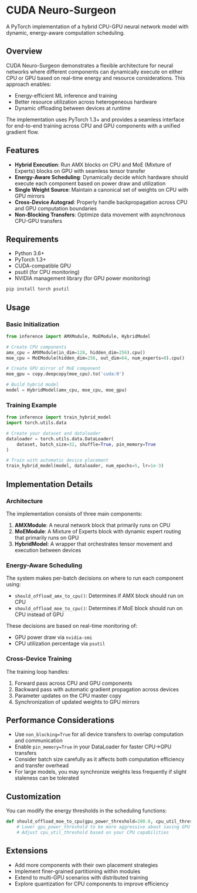 # CUDA Neuro-Surgeon

A PyTorch implementation of a hybrid CPU-GPU neural network model with dynamic, energy-aware computation scheduling.

## Overview

CUDA Neuro-Surgeon demonstrates a flexible architecture for neural networks where different components can dynamically execute on either CPU or GPU based on real-time energy and resource considerations. This approach enables:

- Energy-efficient ML inference and training
- Better resource utilization across heterogeneous hardware
- Dynamic offloading between devices at runtime

The implementation uses PyTorch 1.3+ and provides a seamless interface for end-to-end training across CPU and GPU components with a unified gradient flow.

## Features

- **Hybrid Execution**: Run AMX blocks on CPU and MoE (Mixture of Experts) blocks on GPU with seamless tensor transfer
- **Energy-Aware Scheduling**: Dynamically decide which hardware should execute each component based on power draw and utilization
- **Single Weight Source**: Maintain a canonical set of weights on CPU with GPU mirrors
- **Cross-Device Autograd**: Properly handle backpropagation across CPU and GPU computation boundaries
- **Non-Blocking Transfers**: Optimize data movement with asynchronous CPU-GPU transfers

## Requirements

- Python 3.6+
- PyTorch 1.3+
- CUDA-compatible GPU
- psutil (for CPU monitoring)
- NVIDIA management library (for GPU power monitoring)

```bash
pip install torch psutil
```

## Usage

### Basic Initialization

```python
from inference import AMXModule, MoEModule, HybridModel

# Create CPU components
amx_cpu = AMXModule(in_dim=128, hidden_dim=256).cpu()
moe_cpu = MoEModule(hidden_dim=256, out_dim=64, num_experts=8).cpu()

# Create GPU mirror of MoE component
moe_gpu = copy.deepcopy(moe_cpu).to('cuda:0')

# Build hybrid model
model = HybridModel(amx_cpu, moe_cpu, moe_gpu)
```

### Training Example

```python
from inference import train_hybrid_model
import torch.utils.data

# Create your dataset and dataloader
dataloader = torch.utils.data.DataLoader(
    dataset, batch_size=32, shuffle=True, pin_memory=True
)

# Train with automatic device placement
train_hybrid_model(model, dataloader, num_epochs=5, lr=1e-3)
```

## Implementation Details

### Architecture

The implementation consists of three main components:

1. **AMXModule**: A neural network block that primarily runs on CPU
2. **MoEModule**: A Mixture of Experts block with dynamic expert routing that primarily runs on GPU
3. **HybridModel**: A wrapper that orchestrates tensor movement and execution between devices

### Energy-Aware Scheduling

The system makes per-batch decisions on where to run each component using:

- `should_offload_amx_to_cpu()`: Determines if AMX block should run on CPU
- `should_offload_moe_to_cpu()`: Determines if MoE block should run on CPU instead of GPU

These decisions are based on real-time monitoring of:
- GPU power draw via `nvidia-smi`
- CPU utilization percentage via `psutil`

### Cross-Device Training

The training loop handles:
1. Forward pass across CPU and GPU components
2. Backward pass with automatic gradient propagation across devices
3. Parameter updates on the CPU master copy
4. Synchronization of updated weights to GPU mirrors

## Performance Considerations

- Use `non_blocking=True` for all device transfers to overlap computation and communication
- Enable `pin_memory=True` in your DataLoader for faster CPU→GPU transfers
- Consider batch size carefully as it affects both computation efficiency and transfer overhead
- For large models, you may synchronize weights less frequently if slight staleness can be tolerated

## Customization

You can modify the energy thresholds in the scheduling functions:

```python
def should_offload_moe_to_cpu(gpu_power_threshold=200.0, cpu_util_threshold=80.0):
    # Lower gpu_power_threshold to be more aggressive about saving GPU energy
    # Adjust cpu_util_threshold based on your CPU capabilities
```

## Extensions

- Add more components with their own placement strategies
- Implement finer-grained partitioning within modules
- Extend to multi-GPU scenarios with distributed training
- Explore quantization for CPU components to improve efficiency 